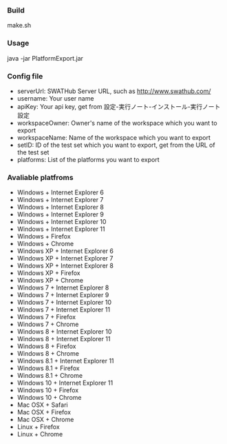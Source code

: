 ### Build

make.sh

### Usage

java -jar PlatformExport.jar <config file> <target path>

### Config file

* serverUrl: SWATHub Server URL, such as http://www.swathub.com/
* username: Your user name
* apiKey: Your api key, get from 設定-実行ノート-インストール-実行ノート設定
* workspaceOwner: Owner's name of the workspace which you want to export
* workspaceName: Name of the workspace which you want to export
* setID: ID of the test set which you want to export, get from the URL of the test set
* platforms: List of the platforms you want to export

### Avaliable platfroms

* Windows + Internet Explorer 6
* Windows + Internet Explorer 7
* Windows + Internet Explorer 8
* Windows + Internet Explorer 9
* Windows + Internet Explorer 10
* Windows + Internet Explorer 11
* Windows + Firefox
* Windows + Chrome
* Windows XP + Internet Explorer 6
* Windows XP + Internet Explorer 7
* Windows XP + Internet Explorer 8
* Windows XP + Firefox
* Windows XP + Chrome
* Windows 7 + Internet Explorer 8
* Windows 7 + Internet Explorer 9
* Windows 7 + Internet Explorer 10
* Windows 7 + Internet Explorer 11
* Windows 7 + Firefox
* Windows 7 + Chrome
* Windows 8 + Internet Explorer 10
* Windows 8 + Internet Explorer 11
* Windows 8 + Firefox
* Windows 8 + Chrome
* Windows 8.1 + Internet Explorer 11
* Windows 8.1 + Firefox
* Windows 8.1 + Chrome
* Windows 10 + Internet Explorer 11
* Windows 10 + Firefox
* Windows 10 + Chrome
* Mac OSX + Safari
* Mac OSX + Firefox
* Mac OSX + Chrome
* Linux + Firefox
* Linux + Chrome